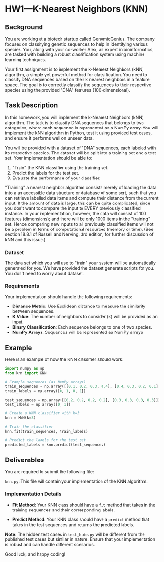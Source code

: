 

# HW1—K-Nearest Neighbors (KNN)

## Background 

You are working at a biotech startup called GenomicGenius. The company focuses on classifying genetic sequences to help in identifying various species. You, along with your co-worker Alex, an expert in bioinformatics, are tasked with building a robust classification system using machine learning techniques.

Your first assignment is to implement the k-Nearest Neighbors (kNN) algorithm, a simple yet powerful method for classification. You need to classify DNA sequences based on their k nearest neighbors in a feature space. The goal is to correctly classify the sequences to their respective species using the provided "DNA" features (100-dimensional).

## Task Description

In this homework, you will implement the k-Nearest Neighbors (kNN) algorithm. The task is to classify DNA sequences that belongs to two categories, where each sequence is represented as a NumPy array. You will implement the kNN algorithm in Python, test it using provided test cases, and ensure it performs well on unseen data.

You will be provided with a dataset of "DNA" sequences, each labeled with its respective species. The dataset will be split into a training set and a test set. Your implementation should be able to:

1. "Train" the KNN classifier using the training set.
2. Predict the labels for the test set.
3. Evaluate the performance of your classifier.

"Training" a nearest neighbor algorithm consists merely of loading the data into a an accessible data structure or database of some sort, such that you can retrieve labelled data items and compute their distance from the current input.  If the amount of data is large, this can be quite complicated, since you don't want to compare the input to EVERY previously classified instance.  In your implementation, however, the data will consist of 100 features (dimensions); and there will be only 1000 items in the "training" set.  Hence comparing new inputs to all previously classified items will not be a problem in terms of computational resources (memory or time).  (See section 18.8.1 of Russell and Nerving, 3rd edition, for further discussion of kNN and this issue.)

### Dataset

The data set which you will use to "train" your system will be automatically generated for you. We have provided the dataset generate scripts for you. You don't need to worry about dataset.

### Requirements

Your implementation should handle the following requirements:

- **Distance Metric**: Use Euclidean distance to measure the similarity between sequences.
- **K Value**: The number of neighbors to consider (k) will be provided as an input.
- **Binary Classification**: Each sequence belongs to one of two species.
- **NumPy Arrays**: Sequences will be represented as NumPy arrays 

## Example

Here is an example of how the KNN classifier should work:

```python
import numpy as np
from knn import KNN

# Example sequences (as NumPy arrays)
train_sequences = np.array([[0.1, 0.2, 0.3, 0.4], [0.4, 0.3, 0.2, 0.1], [0.5, 0.5, 0.5, 0.5], [0.1, 0.1, 0.1, 0.1]])
train_labels = np.array([0, 1, 0, 1])

test_sequences = np.array([[0.2, 0.2, 0.2, 0.2], [0.3, 0.3, 0.3, 0.3]])
test_labels = np.array([0, 1])

# Create a KNN classifier with k=3
knn = KNN(k=3)

# Train the classifier
knn.fit(train_sequences, train_labels)

# Predict the labels for the test set
predicted_labels = knn.predict(test_sequences)

```

## Deliverables

You are required to submit the following file:

`knn.py`: This file will contain your implementation of the KNN algorithm.



### Implementation Details

- **Fit Method**: Your KNN class should have a `fit` method that takes in the training sequences and their corresponding labels.

- **Predict Method**: Your KNN class should have a `predict` method that takes in the test sequences and returns the predicted labels.

  

**Note**: The hidden test cases in `test_hide.py` will be different from the published test cases but similar in nature. Ensure that your implementation is robust and can handle different scenarios.

Good luck, and happy coding!
